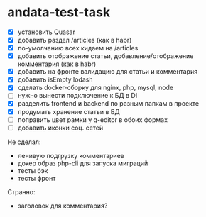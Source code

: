 # andata-test-task

- [x] установить Quasar
- [x] добавить раздел /articles (как в habr)
- [x] по-умолчанию всех кидаем на /articles
- [x] добавить отображение статьи, добавление/отображение комментария (как в habr)
- [x] добавить на фронте валидацию для статьи и комментария
- [x] добавить isEmpty lodash
- [x] сделать docker-сборку для nginx, php, mysql, node
- [ ] нужно вынести подключение к БД в DI
- [x] разделить frontend и backend по разным папкам в проекте
- [x] продумать хранение статьи в БД
- [ ] поправить цвет рамки у q-editor в обоих формах
- [ ] добавить иконки соц. сетей

Не сделал:

- ленивую подгрузку комментариев
- докер образ php-cli для запуска миграций
- тесты бэк
- тесты фронт

Странно:

- заголовок для комментария?

